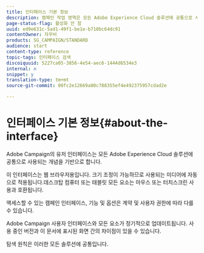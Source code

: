 ```yaml
---
title: 인터페이스 기본 정보
description: 캠페인 작업 영역은 모든 Adobe Experience Cloud 솔루션에 공통으로 사용되는 개념을 기반으로 합니다.
page-status-flag: 활성화 안 함
uuid: ed9e631c-5ad1-49f1-be1e-b710bc64dc91
contentOwner: 자우비
products: SG_CAMPAIGN/STANDARD
audience: start
content-type: reference
topic-tags: 인터페이스 검색
discoiquuid: 5227ca05-3856-4e54-aec6-1444d6534e3
internal: n
snippet: y
translation-type: tm+mt
source-git-commit: 00fc2e12669a00c788355ef4e492375957cdad2e

---
```



# 인터페이스 기본 정보{#about-the-interface}

Adobe Campaign의 유저 인터페이스는 모든 Adobe Experience Cloud 솔루션에 공통으로 사용되는 개념을 기반으로 합니다.

이 인터페이스는 웹 브라우저용입니다. 크기 조정이 가능하므로 사용되는 미디어에 자동으로 적용됩니다.데스크탑 컴퓨터 또는 태블릿 모든 요소는 마우스 또는 터치스크린 사용과 호환됩니다.

액세스할 수 있는 캠페인 인터페이스, 기능 및 옵션은 계약 및 사용자 권한에 따라 다를 수 있습니다.

Adobe Campaign 사용자 인터페이스와 모든 요소가 정기적으로 업데이트됩니다. 사용 중인 버전과 이 문서에 표시된 화면 간의 차이점이 있을 수 있습니다.

탐색 원칙은 이러한 모든 솔루션에 공통입니다.

